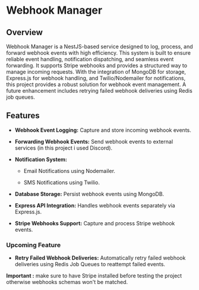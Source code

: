 # Webhook Manager

## Overview
Webhook Manager is a NestJS-based service designed to log, process, and forward webhook events with high efficiency. This system is built to ensure reliable event handling, notification dispatching, and seamless event forwarding. It supports Stripe webhooks and provides a structured way to manage incoming requests.
With the integration of MongoDB for storage, Express.js for webhook handling, and Twilio/Nodemailer for notifications, this project provides a robust solution for webhook event management. A future enhancement includes retrying failed webhook deliveries using Redis job queues.

## Features

* **Webhook Event Logging:** Capture and store incoming webhook events.

* **Forwarding Webhook Events:** Send webhook events to external services (in this project i used Discord).

* **Notification System:**

  * Email Notifications using Nodemailer.

  * SMS Notifications using Twilio.

* **Database Storage:** Persist webhook events using MongoDB.

* **Express API Integration:** Handles webhook events separately via Express.js.

* **Stripe Webhooks Support:** Capture and process Stripe webhook events.

### Upcoming Feature

* **Retry Failed Webhook Deliveries:** Automatically retry failed webhook deliveries using Redis Job Queues to reattempt failed events.


**Important :** make sure to have Stripe installed before testing the project otherwise webhooks schemas won't be matched.
